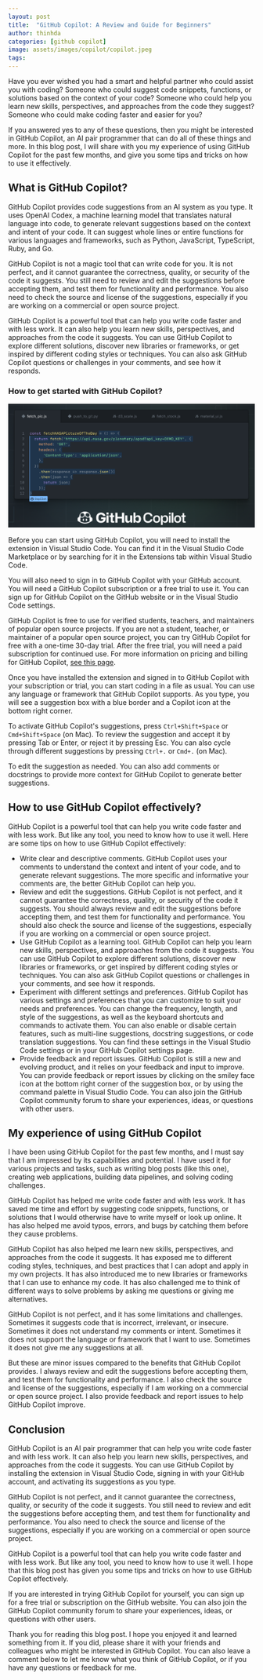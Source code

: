 ```yaml
---
layout: post
title:  "GitHub Copilot: A Review and Guide for Beginners"
author: thinhda
categories: [github copilot]
image: assets/images/copilot/copilot.jpeg
tags: 
---
```


Have you ever wished you had a smart and helpful partner who could assist you with coding? Someone who could suggest code snippets, functions, or solutions based on the context of your code? Someone who could help you learn new skills, perspectives, and approaches from the code they suggest? Someone who could make coding faster and easier for you?

If you answered yes to any of these questions, then you might be interested in GitHub Copilot, an AI pair programmer that can do all of these things and more. In this blog post, I will share with you my experience of using GitHub Copilot for the past few months, and give you some tips and tricks on how to use it effectively.

## What is GitHub Copilot?

GitHub Copilot provides code suggestions from an AI system as you type. It uses OpenAI Codex, a machine learning model that translates natural language into code, to generate relevant suggestions based on the context and intent of your code. It can suggest whole lines or entire functions for various languages and frameworks, such as Python, JavaScript, TypeScript, Ruby, and Go.

GitHub Copilot is not a magic tool that can write code for you. It is not perfect, and it cannot guarantee the correctness, quality, or security of the code it suggests. You still need to review and edit the suggestions before accepting them, and test them for functionality and performance. You also need to check the source and license of the suggestions, especially if you are working on a commercial or open source project.

GitHub Copilot is a powerful tool that can help you write code faster and with less work. It can also help you learn new skills, perspectives, and approaches from the code it suggests. You can use GitHub Copilot to explore different solutions, discover new libraries or frameworks, or get inspired by different coding styles or techniques. You can also ask GitHub Copilot questions or challenges in your comments, and see how it responds.

### How to get started with GitHub Copilot?

![copilot-b](../assets/images/copilot/copilot-blog-hero.webp)

Before you can start using GitHub Copilot, you will need to install the extension in Visual Studio Code. You can find it in the Visual Studio Code Marketplace or by searching for it in the Extensions tab within Visual Studio Code.

You will also need to sign in to GitHub Copilot with your GitHub account. You will need a GitHub Copilot subscription or a free trial to use it. You can sign up for GitHub Copilot on the GitHub website or in the Visual Studio Code settings.

GitHub Copilot is free to use for verified students, teachers, and maintainers of popular open source projects. If you are not a student, teacher, or maintainer of a popular open source project, you can try GitHub Copilot for free with a one-time 30-day trial. After the free trial, you will need a paid subscription for continued use. For more information on pricing and billing for GitHub Copilot, [see this page](https://github.com/features/copilot#pricing).

Once you have installed the extension and signed in to GitHub Copilot with your subscription or trial, you can start coding in a file as usual. You can use any language or framework that GitHub Copilot supports. As you type, you will see a suggestion box with a blue border and a Copilot icon at the bottom right corner.

To activate GitHub Copilot's suggestions, press `Ctrl+Shift+Space` or `Cmd+Shift+Space` (on Mac). To review the suggestion and accept it by pressing Tab or Enter, or reject it by pressing Esc. You can also cycle through different suggestions by pressing `Ctrl+.` or `Cmd+.` (on Mac).

To edit the suggestion as needed. You can also add comments or docstrings to provide more context for GitHub Copilot to generate better suggestions.

## How to use GitHub Copilot effectively?

GitHub Copilot is a powerful tool that can help you write code faster and with less work. But like any tool, you need to know how to use it well. Here are some tips on how to use GitHub Copilot effectively:

- Write clear and descriptive comments. GitHub Copilot uses your comments to understand the context and intent of your code, and to generate relevant suggestions. The more specific and informative your comments are, the better GitHub Copilot can help you.
- Review and edit the suggestions. GitHub Copilot is not perfect, and it cannot guarantee the correctness, quality, or security of the code it suggests. You should always review and edit the suggestions before accepting them, and test them for functionality and performance. You should also check the source and license of the suggestions, especially if you are working on a commercial or open source project.
- Use GitHub Copilot as a learning tool. GitHub Copilot can help you learn new skills, perspectives, and approaches from the code it suggests. You can use GitHub Copilot to explore different solutions, discover new libraries or frameworks, or get inspired by different coding styles or techniques. You can also ask GitHub Copilot questions or challenges in your comments, and see how it responds.
- Experiment with different settings and preferences. GitHub Copilot has various settings and preferences that you can customize to suit your needs and preferences. You can change the frequency, length, and style of the suggestions, as well as the keyboard shortcuts and commands to activate them. You can also enable or disable certain features, such as multi-line suggestions, docstring suggestions, or code translation suggestions. You can find these settings in the Visual Studio Code settings or in your GitHub Copilot settings page.
- Provide feedback and report issues. GitHub Copilot is still a new and evolving product, and it relies on your feedback and input to improve. You can provide feedback or report issues by clicking on the smiley face icon at the bottom right corner of the suggestion box, or by using the command palette in Visual Studio Code. You can also join the GitHub Copilot community forum to share your experiences, ideas, or questions with other users.

## My experience of using GitHub Copilot

I have been using GitHub Copilot for the past few months, and I must say that I am impressed by its capabilities and potential. I have used it for various projects and tasks, such as writing blog posts (like this one), creating web applications, building data pipelines, and solving coding challenges.

GitHub Copilot has helped me write code faster and with less work. It has saved me time and effort by suggesting code snippets, functions, or solutions that I would otherwise have to write myself or look up online. It has also helped me avoid typos, errors, and bugs by catching them before they cause problems.

GitHub Copilot has also helped me learn new skills, perspectives, and approaches from the code it suggests. It has exposed me to different coding styles, techniques, and best practices that I can adopt and apply in my own projects. It has also introduced me to new libraries or frameworks that I can use to enhance my code. It has also challenged me to think of different ways to solve problems by asking me questions or giving me alternatives.

GitHub Copilot is not perfect, and it has some limitations and challenges. Sometimes it suggests code that is incorrect, irrelevant, or insecure. Sometimes it does not understand my comments or intent. Sometimes it does not support the language or framework that I want to use. Sometimes it does not give me any suggestions at all.

But these are minor issues compared to the benefits that GitHub Copilot provides. I always review and edit the suggestions before accepting them, and test them for functionality and performance. I also check the source and license of the suggestions, especially if I am working on a commercial or open source project. I also provide feedback and report issues to help GitHub Copilot improve.

## Conclusion

GitHub Copilot is an AI pair programmer that can help you write code faster and with less work. It can also help you learn new skills, perspectives, and approaches from the code it suggests. You can use GitHub Copilot by installing the extension in Visual Studio Code, signing in with your GitHub account, and activating its suggestions as you type.

GitHub Copilot is not perfect, and it cannot guarantee the correctness, quality, or security of the code it suggests. You still need to review and edit the suggestions before accepting them, and test them for functionality and performance. You also need to check the source and license of the suggestions, especially if you are working on a commercial or open source project.

GitHub Copilot is a powerful tool that can help you write code faster and with less work. But like any tool, you need to know how to use it well. I hope that this blog post has given you some tips and tricks on how to use GitHub Copilot effectively.

If you are interested in trying GitHub Copilot for yourself, you can sign up for a free trial or subscription on the GitHub website. You can also join the GitHub Copilot community forum to share your experiences, ideas, or questions with other users.

Thank you for reading this blog post. I hope you enjoyed it and learned something from it. If you did, please share it with your friends and colleagues who might be interested in GitHub Copilot. You can also leave a comment below to let me know what you think of GitHub Copilot, or if you have any questions or feedback for me.